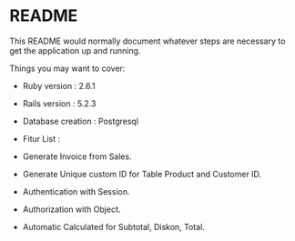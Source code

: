 # README

This README would normally document whatever steps are necessary to get the
application up and running.

Things you may want to cover:

* Ruby version : 2.6.1

* Rails version : 5.2.3

* Database creation : Postgresql

* Fitur List : 
* Generate Invoice from Sales.
* Generate Unique  custom ID for Table Product and Customer ID.
* Authentication with Session.
* Authorization with Object.
* Automatic Calculated for Subtotal, Diskon, Total.
                


